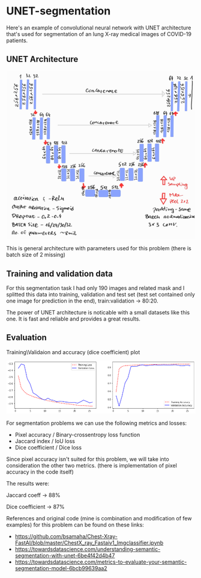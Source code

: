 # UNET-segmentation
Here's an example of convolutional neural network with UNET architecture that's used for segmentation  of an lung X-ray medical images of COVID-19 patients.

## UNET Architecture

![](Notes_201123_152030.jpg)

This is general architecture with parameters used for this problem (there is batch size of 2 missing)


## Training and validation data

For this segmentation task I had only 190 images and related mask and I splitted this data into training, validation and test set (test set contained only one image for prediction in the end), train:validation -> 80:20. 

The power of UNET architecture is noticable with a small datasets like this one. It is fast and reliable and provides a great results.

## Evaluation 
Training\Validaion and accuracy (dice coefficient) plot

![](UnetDice.png)

For segmentation problems we can use the following metrics and losses: 
  - Pixel accuracy / Binary-crossentropy loss function
  - Jaccard index / IoU loss
  - Dice coefficient / Dice loss
  
  Since pixel accuracy isn't suited for this problem, we will take into consideration the other two metrics. (there is implementation of pixel accuracy in the code itself)
  
  The results were: 
  
  Jaccard coeff -> 88%
  
  Dice coefficient -> 87%
  

 
  References and original code (mine is combination and modification of few examples) for this problem can be found on these links:
  - https://github.com/bsamaha/Chest-Xray-FastAI/blob/master/ChestX_ray_Fastaiv1_Imgclassifier.ipynb
  - https://towardsdatascience.com/understanding-semantic-segmentation-with-unet-6be4f42d4b47
  - https://towardsdatascience.com/metrics-to-evaluate-your-semantic-segmentation-model-6bcb99639aa2
 
